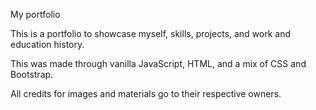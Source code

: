 My portfolio

This is a portfolio to showcase myself, skills, projects, and work and education history.

This was made through vanilla JavaScript, HTML, and a mix of CSS and Bootstrap.

All credits for images and materials go to their respective owners.
